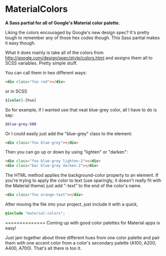 MaterialColors
==============

**A Sass partial for all of Google's Material color palette.**

Liking the colors encouraged by Google's new design spec? It's pretty tough to remember any of those hex codes though. This Sass partial makes it easy though.

What it does mainly is take all of the colors from http://google.com/design/spec/style/colors.html and assigns them all to SCSS variables. Pretty simple stuff.


You can call them in two different ways:
```HTML
<div class="foo red"></div>
```
or in SCSS
```SCSS
$[color]-[hue]

```

So for example, if I wanted use that neat blue-grey color, all I have to do is say:
```SCSS
$blue-grey-500
```
Or I could easily just add the "blue-grey" class to the element:
```HTML
<div class="foo blue-grey"></div>
```
Then you can go up or down by using "lighten" or "darken":
```HTML
<div class="foo blue-grey lighten-2"></div>
<div class="bar blue-grey darken-2"></div>
```

The HTML method applies the background-color property to an element. If you're trying to apply the color to text (use sparingly, it doesn't really fit with the Material theme) just add "-text" to the end of the color's name.
```HTML
<div class="foo orange-text"></div>
```

After moving the file into your project, just include it with a quick,
```SCSS
@include "material-colors";
```
==============
Coming up with good color palettes for Material apps is easy!

Just jam together about three different hues from one color palette and pair them with one accent color from a color's secondary palette (A100, A200, A400, A700). That's all there is too it.

